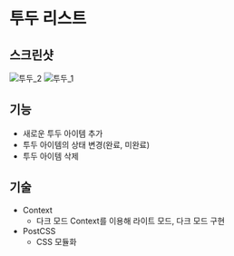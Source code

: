 # 투두 리스트

## 스크린샷
![투두_2](https://github.com/creamy-ocean/e-commerce/assets/93719660/0c0feabe-f7f7-4f4d-bf5d-cc119af8890f)
![투두_1](https://github.com/creamy-ocean/e-commerce/assets/93719660/81c7b93d-9c03-4264-b8c6-352f26c24d5f)

## 기능
* 새로운 투두 아이템 추가
* 투두 아이템의 상태 변경(완료, 미완료)
* 투두 아이템 삭제

## 기술
* Context
  - 다크 모드 Context를 이용해 라이트 모드, 다크 모드 구현
* PostCSS
  - CSS 모듈화
